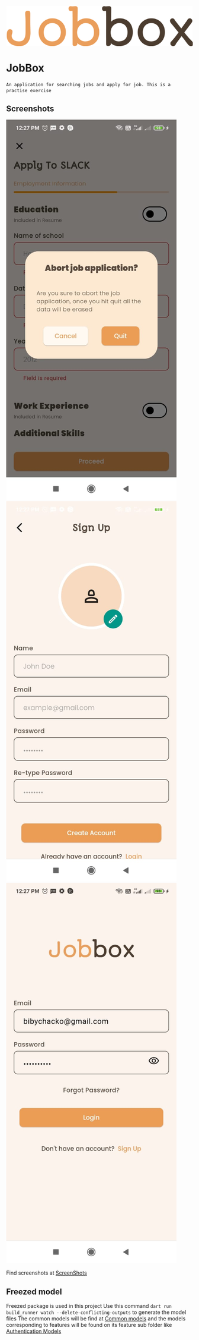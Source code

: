 
![Jobbox Logo](/docs/jobbox_logo.png)
# JobBox
    An application for searching jobs and apply for job. This is a practise exercise

## Screenshots

![Jobbox Logo](/docs/images/1.jpeg)
![Jobbox Logo](/docs/images/2.jpeg)
![Jobbox Logo](/docs/images/3.jpeg)

Find screenshots at [ScreenShots](./docs/images)


## Freezed model
Freezed package is used in this project
Use this command
    `dart run build_runner watch --delete-conflicting-outputs`
to generate the model files
The common models will be find at [Common models](./lib/src/core/common/models)
and the models corresponding to features will be found on its feature sub folder like [Authentication Models](lib/src/features/authentication/models)


